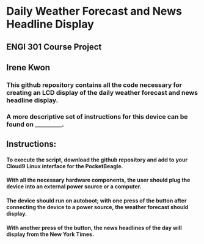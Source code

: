 # Daily Weather Forecast and News Headline Display
## ENGI 301 Course Project
## Irene Kwon 

### This github repository contains all the code necessary for creating an LCD display of the daily weather forecast and news headline display.
### A more descriptive set of instructions for this device can be found on _________.

## Instructions:
#### To execute the script, download the github repository and add to your Cloud9 Linux interface for the PocketBeagle. 
#### With all the necessary hardware components, the user should plug the device into an external power source or a computer.
#### The device should run on autoboot; with one press of the button after connecting the device to a power source, the weather forecast should display.
#### With another press of the button, the news headlines of the day will display from the New York Times.